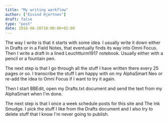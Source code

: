 ```yaml
---
title: "My writing workflow"
author: ["Eivind Hjertnes"]
draft: false
type: "post"
date: 2018-08-20T10:00:00+02:00
---
```


The way I write is that it starts with some idea. I usually write it
down either in Drafts or in a Field Notes, that eventually finds its way
into Omni Focus. Then I write a draft in a lined Leuchtturm1917
notebook. Usually either with a pencil or a fountain pen.

The next step is that I go through all the stuff I have written there
every 25 pages or so. I transcribe the stuff I am happy with on my
AlphaSmart Neo or re-add the idea to Omni Focus if I want to try it
again.

Then I start BBEdit, open my Drafts.txt document and send the text from
my AlphaSmart when I'm done.

The next step is that I once a week schedule posts for this site and The
Ink Smudge. I pick the stuff I like from the Drafts document and I also
try to delete stuff that I know I'm never going to publish.

